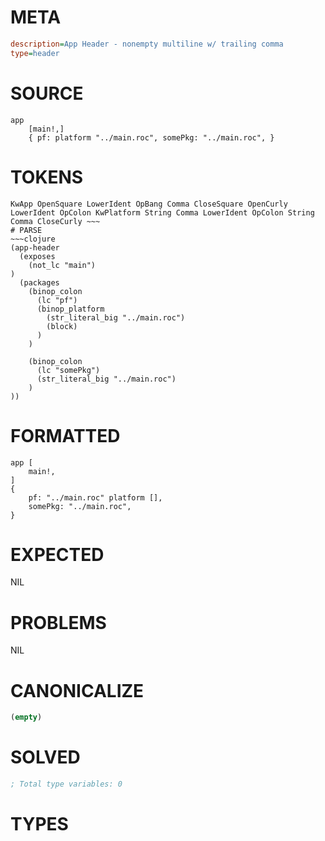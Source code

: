 # META
~~~ini
description=App Header - nonempty multiline w/ trailing comma
type=header
~~~
# SOURCE
~~~roc
app
	[main!,]
	{ pf: platform "../main.roc", somePkg: "../main.roc", }
~~~
# TOKENS
~~~text
KwApp OpenSquare LowerIdent OpBang Comma CloseSquare OpenCurly LowerIdent OpColon KwPlatform String Comma LowerIdent OpColon String Comma CloseCurly ~~~
# PARSE
~~~clojure
(app-header
  (exposes
    (not_lc "main")
)
  (packages
    (binop_colon
      (lc "pf")
      (binop_platform
        (str_literal_big "../main.roc")
        (block)
      )
    )

    (binop_colon
      (lc "somePkg")
      (str_literal_big "../main.roc")
    )
))
~~~
# FORMATTED
~~~roc
app [
	main!,
]
{
	pf: "../main.roc" platform [],
	somePkg: "../main.roc",
}
~~~
# EXPECTED
NIL
# PROBLEMS
NIL
# CANONICALIZE
~~~clojure
(empty)
~~~
# SOLVED
~~~clojure
; Total type variables: 0
~~~
# TYPES
~~~roc
~~~
